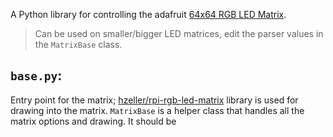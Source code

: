 A Python library for controlling the adafruit [64x64 RGB LED Matrix](https://www.adafruit.com/product/3649). 
>Can be used on smaller/bigger LED matrices, edit the parser values in the `MatrixBase` class.
## `base.py`:
Entry point for the matrix; [hzeller/rpi-rgb-led-matrix](https://github.com/hzeller/rpi-rgb-led-matrix) library is used for drawing into the matrix. `MatrixBase` is a helper class that handles all the matrix options and drawing. It should be 

